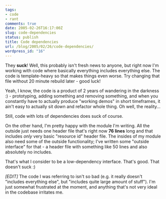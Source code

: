 ```yaml
---
tags:
- code
- rant
comments: true
date: 2005-02-26T16:17:00Z
slug: code-dependencies
status: publish
title: Code dependencies
url: /blog/2005/02/26/code-dependencies/
wordpress_id: "16"
---
```


They **suck**! Well, this probably isn't fresh news to anyone, but right now I'm working with code where basically everything includes everything else. The code is template-heavy so that makes things even worse. Try changing that file without 20 minute rebuild later - good luck!

Yeah, I know, the code is a product of 2 years of wandering in the darkness :) - prototyping, adding something and removing something, and when you constantly have to actually produce "working demos" in short timeframes, it ain't easy to actually sit down and refactor whole thing. Oh well, the reality...

Still, code with lots of dependencies does suck of course.

On the other hand, I'm pretty happy with the module I'm writing. All the outside just needs one header file that's right now **76 lines** long and that includes _only_ very basic "resource id" header file. The insides of my module also need some of the outside functionality; I've written some "outside interface" for that - a header file with something like 50 lines and also absolutely no includes.

That's what I consider to be a low-dependency interface. That's good. That doesn't suck :)

_[EDIT]_ The code I was referring to isn't so bad (e.g. it really doesn't "includes everything else", but "includes quite large amount of stuff"). I'm just somewhat frustrated at the moment, and anything that's not very ideal in the codebase irritates me.

